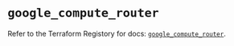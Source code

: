 # `google_compute_router`

Refer to the Terraform Registory for docs: [`google_compute_router`](https://registry.terraform.io/providers/hashicorp/google/4.72.1/docs/resources/compute_router).
